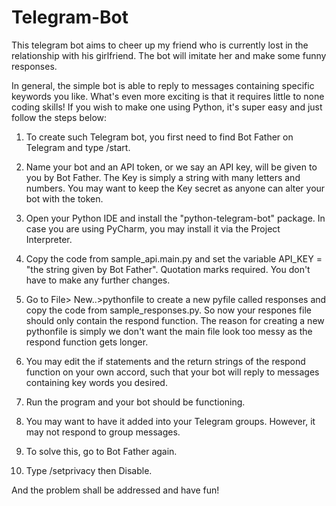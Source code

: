 # Telegram-Bot
This telegram bot aims to cheer up my friend who is currently lost in the relationship with his girlfriend. The bot will imitate her and make some funny responses. 

In general, the simple bot is able to reply to messages containing specific keywords you like. What's even more exciting is that it requires little to none coding skills! If you wish to make one using Python, it's super easy and just follow the steps below:

1. To create such Telegram bot, you first need to find Bot Father on Telegram and type /start.

2. Name your bot and an API token, or we say an API key, will be given to you by Bot Father. The Key is simply a string with many letters and numbers. You may want to keep the Key secret as anyone can alter your bot with the token.

3. Open your Python IDE and install the "python-telegram-bot" package. In case you are using PyCharm, you may install it via the Project Interpreter.

4. Copy the code from sample_api.main.py and set the variable API_KEY = "the string given by Bot Father". Quotation marks required. You don't have to make any further changes.

5. Go to File> New..>pythonfile to create a new pyfile called responses and copy the code from sample_responses.py. So now your respones file should only contain the respond function. The reason for creating a new pythonfile is simply we don't want the main file look too messy as the respond function gets longer.

6. You may edit the if statements and the return strings of the respond function on your own accord, such that your bot will reply to messages containing key words you desired.

7. Run the program and your bot should be functioning.

8. You may want to have it added into your Telegram groups. However, it may not respond to group messages.

9. To solve this, go to Bot Father again.

10. Type /setprivacy then Disable.


And the problem shall be addressed and have fun!

